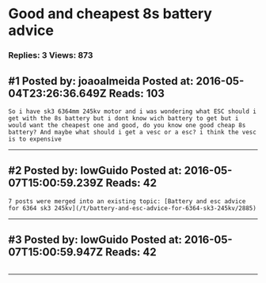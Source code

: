 # Good and cheapest 8s battery advice

### Replies: 3 Views: 873

## \#1 Posted by: joaoalmeida Posted at: 2016-05-04T23:26:36.649Z Reads: 103

```
So i have sk3 6364mm 245kv motor and i was wondering what ESC should i get with the 8s battery but i dont know wich battery to get but i would want the cheapest one and good, do you know one good cheap 8s battery? And maybe what should i get a vesc or a esc? i think the vesc is to expensive
```

---
## \#2 Posted by: lowGuido Posted at: 2016-05-07T15:00:59.239Z Reads: 42

```
7 posts were merged into an existing topic: [Battery and esc advice for 6364 sk3 245kv](/t/battery-and-esc-advice-for-6364-sk3-245kv/2885)
```

---
## \#3 Posted by: lowGuido Posted at: 2016-05-07T15:00:59.947Z Reads: 42

```

```

---
